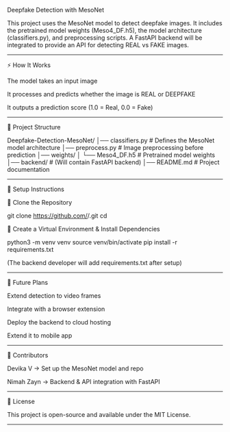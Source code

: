 Deepfake Detection with MesoNet

This project uses the MesoNet model to detect deepfake images.
It includes the pretrained model weights (Meso4_DF.h5), the model architecture (classifiers.py), and preprocessing scripts.
A FastAPI backend will be integrated to provide an API for detecting REAL vs FAKE images.


---

⚡ How It Works

The model takes an input image

It processes and predicts whether the image is REAL or DEEPFAKE

It outputs a prediction score (1.0 = Real, 0.0 = Fake)



---

📂 Project Structure

Deepfake-Detection-MesoNet/
│── classifiers.py         # Defines the MesoNet model architecture
│── preprocess.py          # Image preprocessing before prediction
│── weights/
│   └── Meso4_DF.h5        # Pretrained model weights
│── backend/               # (Will contain FastAPI backend)
│── README.md              # Project documentation


---

🚀 Setup Instructions

⿡ Clone the Repository

git clone https://github.com/<your-username>/<your-repo>.git
cd <your-repo>

⿢ Create a Virtual Environment & Install Dependencies

python3 -m venv venv
source venv/bin/activate
pip install -r requirements.txt

(The backend developer will add requirements.txt after setup)


---


🔮 Future Plans

Extend detection to video frames

Integrate with a browser extension

Deploy the backend to cloud hosting

Extend it to mobile app



---

🤝 Contributors

Devika V → Set up the MesoNet model and repo

Nimah Zayn → Backend & API integration with FastAPI




---

📜 License

This project is open-source and available under the MIT License.



---
